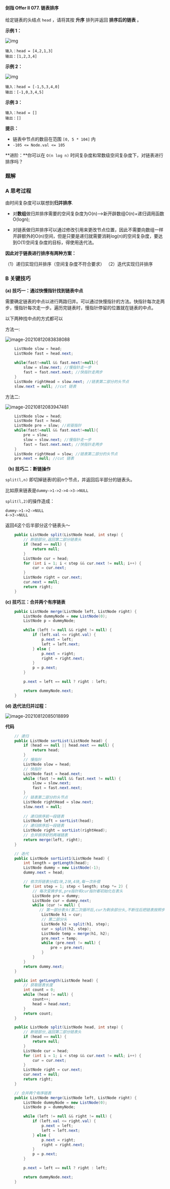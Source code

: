 #### 剑指 Offer II 077. 链表排序

给定链表的头结点 `head` ，请将其按 **升序** 排列并返回 **排序后的链表** 。

**示例 1：**

![img](http://gitlab.wsh-study.com/xp-study/LeeteCode/-/blob/master/数据结构/基础数据结构/链表/images/链表排序/1.jpg)

```shell
输入：head = [4,2,1,3]
输出：[1,2,3,4]
```

**示例 2：**

![img](http://gitlab.wsh-study.com/xp-study/LeeteCode/-/blob/master/数据结构/基础数据结构/链表/images/链表排序/2.jpg)

```shell
输入：head = [-1,5,3,4,0]
输出：[-1,0,3,4,5]
```

**示例 3：**

```shell
输入：head = []
输出：[]
```

**提示：**

- 链表中节点的数目在范围 `[0, 5 * 104]` 内
- `-105 <= Node.val <= 105`

 **进阶：**你可以在 `O(n log n)` 时间复杂度和常数级空间复杂度下，对链表进行排序吗？

### 题解

### **A 思考过程**

由时间复杂度可以联想到**归并排序**.

- 对**数组**做归并排序需要的空间复杂度为O(n)-->新开辟数组O(n)+递归调用函数O(logn);

* 对链表做归并排序可以通过修改引用来更改节点位置，因此不需要向数组一样开辟额外的O(n)空间，但是只要是递归就需要消耗log(n)的空间复杂度，要达到O(1)空间复杂度的目标，得使用迭代法。

**因此对于链表进行排序有两种方案：**

（1）递归实现归并排序（空间复杂度不符合要求）
（2）迭代实现归并排序

### B 关键技巧

**(a) 技巧一：通过快慢指针找到链表中点**

需要确定链表的中点以进行两路归并。可以通过快慢指针的方法。快指针每次走两步，慢指针每次走一步。遍历完链表时，慢指针停留的位置就在链表的中点。

以下两种找中点的方式都可以

方法一:

![image-20210812083838088](http://gitlab.wsh-study.com/xp-study/LeeteCode/-/blob/master/数据结构/基础数据结构/链表/images/链表排序/3.jpg)

```java
    ListNode slow = head;
    ListNode fast = head.next; 
    
    while(fast!=null && fast.next!=null){ 
        slow = slow.next; //慢指针走一步
        fast = fast.next.next; //快指针走两步
    }
    ListNode rightHead = slow.next; //链表第二部分的头节点
    slow.next = null; //cut 链表
```

方法二:

![image-20210812083947481](http://gitlab.wsh-study.com/xp-study/LeeteCode/-/blob/master/数据结构/基础数据结构/链表/images/链表排序/4.jpg)

```java
 	ListNode slow = head; 
    ListNode fast = head; 
    ListNode pre = slow; //前驱指针
    while(fast!=null && fast.next!=null){ 
        pre = slow;
        slow = slow.next; //慢指针走一步
        fast = fast.next.next; //快指针走两步
    }
    ListNode rightHead = slow; //链表第二部分的头节点
    pre.next = null; //cut 链表
```

**（b) 技巧二：断链操作**

`split(l,n)` 即切掉链表l的前n个节点，并返回后半部分的链表头。

比如原来链表是`dummy->1->2->4->3->NULL`

`split(l,2)`的操作造成：

```shell
dummy->1->2->NULL
4->3->NULL
```

返回4这个后半部分这个链表头～

```java
    public ListNode split(ListNode head, int step) {
        // 断链部分,返回第二部分链表头
        if (head == null) {
            return null;
        }
        ListNode cur = head;
        for (int i = 1; i < step && cur.next != null; i++) {
            cur = cur.next;
        }
        ListNode right = cur.next;
        cur.next = null;
        return right;
    }

```

**(c) 技巧三：合并两个有序链表**

```java
    public ListNode merge(ListNode left, ListNode right) {
        ListNode dummyNode = new ListNode(0);
        ListNode p = dummyNode;

        while (left != null && right != null) {
            if (left.val <= right.val) {
                p.next = left;
                left = left.next;
            } else {
                p.next = right;
                right = right.next;
            }
            p = p.next;
        }

        p.next = left == null ? right : left;

        return dummyNode.next;
    }
```

**(d) 迭代法归并过程：**

![image-20210812085018899](http://gitlab.wsh-study.com/xp-study/LeeteCode/-/blob/master/数据结构/基础数据结构/链表/images/链表排序/5.jpg)

**代码**

```java
    // 递归
	public ListNode sortList(ListNode head) {
        if (head == null || head.next == null) {
            return head;
        }
		// 慢指针
        ListNode slow = head;
        // 快指针
        ListNode fast = head.next;
        while (fast != null && fast.next != null) {
            slow = slow.next;
            fast = fast.next.next;
        }
        // 链表第二部分的头节点
        ListNode rightHead = slow.next;
        slow.next = null;
        
        // 递归排序前一段链表
        ListNode left = sortList(head);
        // 递归排序后一段链表
        ListNode right = sortList(rightHead);
        // 合并排序好的两端链表
        return merge(left, right);
    }

	// 迭代
    public ListNode sortList1(ListNode head) {
        int length = getLength(head);
        ListNode dummy = new ListNode(-1);
        dummy.next = head;

        // 依次将链表分成1块,2块,4块,每一次补偿
        for (int step = 1; step < length; step *= 2) {
            // 每次变换步长,pre指针和cur指针都初始化在表头
            ListNode pre = dummy;
            ListNode cur = dummy.next;
            while (cur != null) {
               // 第一部分表头(第二次循环后,cur为剩余部分头,不断往后把链表按照步长step分成一块一块)
                ListNode h1 = cur;
                // 第二部分头
                ListNode h2 = split(h1, step);
                cur = split(h2, step);
                ListNode temp = merge(h1, h2);
                pre.next = temp;
                while (pre.next != null) {
                    pre = pre.next;
                }
            }
        }
        return dummy.next;
    }

    public int getLength(ListNode head) {
        // 获取链表长度
        int count = 0;
        while (head != null) {
            count++;
            head = head.next;
        }
        return count;
    }

    public ListNode split(ListNode head, int step) {
        // 断链部分,返回第二部分链表头
        if (head == null) {
            return null;
        }
        ListNode cur = head;
        for (int i = 1; i < step && cur.next != null; i++) {
            cur = cur.next;
        }
        ListNode right = cur.next;
        cur.next = null;
        return right;
    }

	// 合并两个有序链表
    public ListNode merge(ListNode left, ListNode right) {
        ListNode dummyNode = new ListNode(0);
        ListNode p = dummyNode;

        while (left != null && right != null) {
            if (left.val <= right.val) {
                p.next = left;
                left = left.next;
            } else {
                p.next = right;
                right = right.next;
            }
            p = p.next;
        }

        p.next = left == null ? right : left;

        return dummyNode.next;
    }
```


